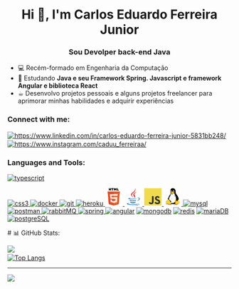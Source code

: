 <h1 align="center">Hi 👋, I'm Carlos Eduardo Ferreira Junior</h1>
<h3 align="center">Sou Devolper back-end Java</h3>

- 💻 Recém-formado em Engenharia da Computação
- 🌱 Estudando  **Java e seu Framework Spring. Javascript e framework Angular e biblioteca React**
- ☕︎ Desenvolvo projetos pessoais e alguns projetos freelancer para aprimorar minhas habilidades e adquirir experiências

<h3 align="left">Connect with me:</h3>
<p align="left">
<a href="https://www.linkedin.com/in/carlos-eduardo-ferreira-junior-5831bb248/" target="blank"><img align="center" src="https://raw.githubusercontent.com/rahuldkjain/github-profile-readme-generator/master/src/images/icons/Social/linked-in-alt.svg" alt="https://www.linkedin.com/in/carlos-eduardo-ferreira-junior-5831bb248/" height="30" width="40" /></a>
<a href="https://www.instagram.com/caduu_ferreiraa/" target="blank"><img align="center" src="https://raw.githubusercontent.com/rahuldkjain/github-profile-readme-generator/master/src/images/icons/Social/instagram.svg" alt="https://www.instagram.com/caduu_ferreiraa/" height="30" width="40" /></a>
</p>

<h3 align="left">Languages and Tools:</h3>
 <a href="https://www.typescriptlang.org"> <img src="https://www.vectorlogo.zone/logos/typescriptlang/typescriptlang-icon.svg" alt="typescript" width="40" height="40"/> </a> 
<p align="left"> <a href="https://www.w3schools.com/css/" target="_blank" rel="noreferrer"> <img src="https://www.vectorlogo.zone/logos/w3_css/w3_css-official.svg" alt="css3" width="40" height="40"/> </a> <a href="https://www.docker.com/" target="_blank" rel="noreferrer"> <img src="https://www.vectorlogo.zone/logos/docker/docker-official.svg" alt="docker" width="40" height="40"/> </a> <a href="https://git-scm.com/" target="_blank" rel="noreferrer"> <img src="https://www.vectorlogo.zone/logos/git-scm/git-scm-icon.svg" alt="git" width="40" height="40"/> </a> <a href="https://heroku.com" target="_blank" rel="noreferrer"> <img src="https://www.vectorlogo.zone/logos/heroku/heroku-icon.svg" alt="heroku" width="40" height="40"/> </a> <a href="https://www.w3.org/html/" target="_blank" rel="noreferrer"> <img src="https://raw.githubusercontent.com/devicons/devicon/master/icons/html5/html5-original-wordmark.svg" alt="html5" width="40" height="40"/> </a> <a href="https://www.java.com" target="_blank" rel="noreferrer"> <img src="https://raw.githubusercontent.com/devicons/devicon/master/icons/java/java-original.svg" alt="java" width="40" height="40"/> </a> <a href="https://developer.mozilla.org/en-US/docs/Web/JavaScript" target="_blank" rel="noreferrer"> <img src="https://raw.githubusercontent.com/devicons/devicon/master/icons/javascript/javascript-original.svg" alt="javascript" width="40" height="40"/> </a> <a href="https://www.linux.org/" target="_blank" rel="noreferrer"> <img src="https://raw.githubusercontent.com/devicons/devicon/master/icons/linux/linux-original.svg" alt="linux" width="40" height="40"/> </a> <a href="https://www.mysql.com/" target="_blank" rel="noreferrer"> <img src="https://www.vectorlogo.zone/logos/mysql/mysql-official.svg" alt="mysql" width="40" height="40"/> </a> <a href="https://postman.com" target="_blank" rel="noreferrer"> <img src="https://www.vectorlogo.zone/logos/getpostman/getpostman-icon.svg" alt="postman" width="40" height="40"/> </a> <a href="https://www.rabbitmq.com" target="_blank" rel="noreferrer"> <img src="https://www.vectorlogo.zone/logos/rabbitmq/rabbitmq-icon.svg" alt="rabbitMQ" width="40" height="40"/> </a> <a href="https://spring.io/" target="_blank" rel="noreferrer"> <img src="https://www.vectorlogo.zone/logos/springio/springio-icon.svg" alt="spring" width="40" height="40"/> </a> <a href="https://angular.io"> <img src="https://www.vectorlogo.zone/logos/angular/angular-icon.svg" alt="angular" width="40" height="40"/></a> <a href="https://www.mongodb.com"> <img src="https://www.vectorlogo.zone/logos/mongodb/mongodb-icon.svg" alt="mongodb" width="40" height="40"/></a>  <a href="https://www.mongodb.com"> <img src="https://www.vectorlogo.zone/logos/redis/redis-official.svg" alt="redis" width="40" height="40"/></a> <a href="https://www.mongodb.com"> <img src="https://www.vectorlogo.zone/logos/mariadb/mariadb-ar21.svg" alt="mariaDB"></a> <a href="https://www.mongodb.com" width="40" height="40"/> <img src="https://www.vectorlogo.zone/logos/postgresql/postgresql-icon.svg" alt="postgreSQL" width="40" height="40"/></a></p>
# 📊 GitHub Stats:

![](https://github-readme-streak-stats.herokuapp.com/?user=kduferreira&theme=dark&hide_border=false)<br/>
[![Top Langs](https://github-readme-stats.vercel.app/api/top-langs/?username=kduferreira&theme=dark&hide_border=false)](https://github.com/anuraghazra/github-readme-stats)<br/>


---
[![](https://visitcount.itsvg.in/api?id=kduferreira&icon=0&color=0)](https://visitcount.itsvg.in)



